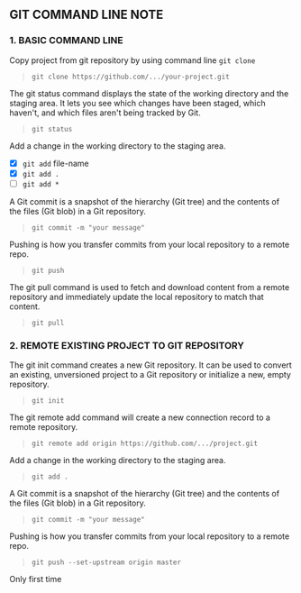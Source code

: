 ## GIT COMMAND LINE NOTE
### 1. BASIC COMMAND LINE

Copy project from git repository by using command line `git clone`
> `git clone https://github.com/.../your-project.git`

The git status command displays the state of the working directory and the staging area. It lets you see which changes have been staged, which haven't, and which files aren't being tracked by Git.
> `git status`

Add a change in the working directory to the staging area. 
- [x] `git add` file-name
- [x]  `git add .`
- [ ] `git add *`

A Git commit is a snapshot of the hierarchy (Git tree) and the contents of the files (Git blob) in a Git repository.
> `git commit -m "your message"`

Pushing is how you transfer commits from your local repository to a remote repo. 
> `git push`

The git pull command is used to fetch and download content from a remote repository and immediately update the local repository to match that content. 
> `git pull`

### 2. REMOTE EXISTING PROJECT TO GIT REPOSITORY
The git init command creates a new Git repository. It can be used to convert an existing, unversioned project to a Git repository or initialize a new, empty repository.
> `git init` 

The git remote add command will create a new connection record to a remote repository. 
> `git remote add origin https://github.com/.../project.git`

Add a change in the working directory to the staging area. 
> `git add .`

A Git commit is a snapshot of the hierarchy (Git tree) and the contents of the files (Git blob) in a Git repository.
> `git commit -m "your message"`

Pushing is how you transfer commits from your local repository to a remote repo. 
> `git push --set-upstream origin master`

Only first time
